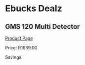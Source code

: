 
# Ebucks Dealz
## GMS 120 Multi Detector
[Product Page](https://www.ebucks.com/web/shop/productSelected.do?prodId=1169660448&catId=370101825)

Price: R1639.00

Savings: 


	